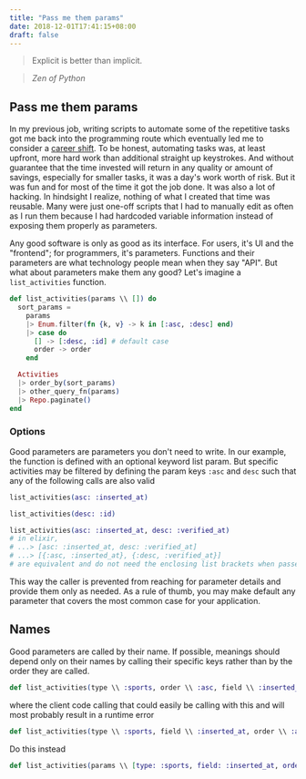 ```yaml
---
title: "Pass me them params"
date: 2018-12-01T17:41:15+08:00
draft: false
---
```


> Explicit is better than implicit. 

> *Zen of Python*

## Pass me them params

In my previous job, writing scripts to automate some of the repetitive tasks got me back into the programming route which eventually led me to consider a [career shift](/about). To be honest, automating tasks was, at least upfront, more hard work than additional straight up keystrokes. And without guarantee that the time invested will return in any quality or amount of savings, especially for smaller tasks, it was a day's work worth of risk. But it was fun and for most of the time it got the job done. It was also a lot of hacking. In hindsight I realize, nothing of what I created that time was reusable. Many were just one-off scripts that I had to manually edit as often as I run them because I had hardcoded variable information instead of exposing them properly as parameters.

Any good software is only as good as its interface. For users, it's UI and the "frontend"; for programmers, it's parameters. Functions and their parameters are what technology people mean when they say "API". But what about parameters make them any good? Let's imagine a `list_activities` function.

```elixir
def list_activities(params \\ []) do
  sort_params =
    params
    |> Enum.filter(fn {k, v} -> k in [:asc, :desc] end)
    |> case do
      [] -> [:desc, :id] # default case
      order -> order
    end

  Activities
  |> order_by(sort_params)
  |> other_query_fn(params)
  |> Repo.paginate()
end
```

### Options

Good parameters are parameters you don't need to write. In our example, the function is defined with an optional keyword list param. But specific activities may be filtered by defining the param keys `:asc` and `desc` such that any of the following calls are also valid

```elixir
list_activities(asc: :inserted_at)
```
```elixir
list_activities(desc: :id)
```
```elixir
list_activities(asc: :inserted_at, desc: :verified_at)
# in elixir,
# ...> [asc: :inserted_at, desc: :verified_at]
# ...> [{:asc, :inserted_at}, {:desc, :verified_at}]
# are equivalent and do not need the enclosing list brackets when passed as the last param in a function
```

This way the caller is prevented from reaching for parameter details and provide them only as needed. As a rule of thumb, you may make default any parameter that covers the most common case for your application.

## Names

Good parameters are called by their name. If possible, meanings should depend only on their names by calling their specific keys rather than by the order they are called.

```elixir
def list_activities(type \\ :sports, order \\ :asc, field \\ :inserted_at)
```

where the client code calling that could easily be calling with this and will most probably result in a runtime error

```elixir
def list_activities(type \\ :sports, field \\ :inserted_at, order \\ :asc)
```

Do this instead

```elixir
def list_activities(params \\ [type: :sports, field: :inserted_at, order: :asc])
```